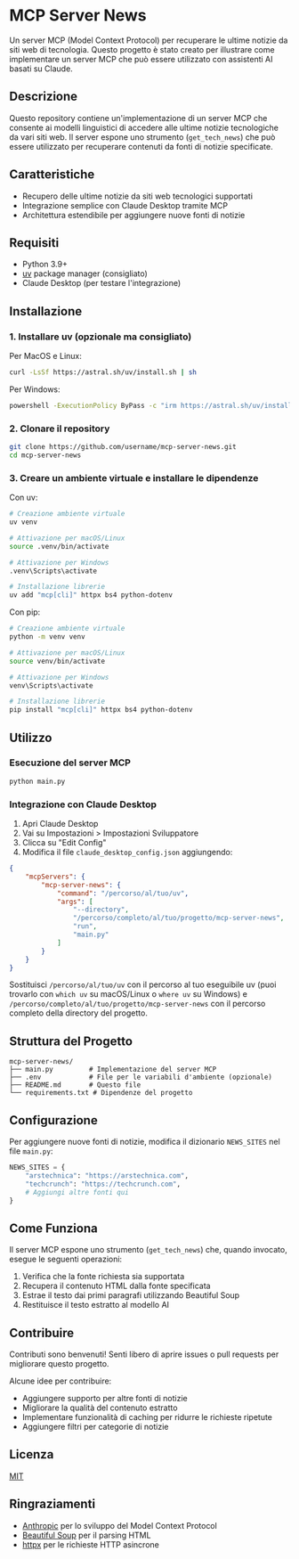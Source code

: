 # MCP Server News

Un server MCP (Model Context Protocol) per recuperare le ultime notizie da siti web di tecnologia. Questo progetto è stato creato per illustrare come implementare un server MCP che può essere utilizzato con assistenti AI basati su Claude.

## Descrizione

Questo repository contiene un'implementazione di un server MCP che consente ai modelli linguistici di accedere alle ultime notizie tecnologiche da vari siti web. Il server espone uno strumento (`get_tech_news`) che può essere utilizzato per recuperare contenuti da fonti di notizie specificate.

## Caratteristiche

- Recupero delle ultime notizie da siti web tecnologici supportati
- Integrazione semplice con Claude Desktop tramite MCP
- Architettura estendibile per aggiungere nuove fonti di notizie

## Requisiti

- Python 3.9+
- [uv](https://github.com/astral-sh/uv) package manager (consigliato)
- Claude Desktop (per testare l'integrazione)

## Installazione

### 1. Installare uv (opzionale ma consigliato)

Per MacOS e Linux:
```bash
curl -LsSf https://astral.sh/uv/install.sh | sh
```

Per Windows:
```bash
powershell -ExecutionPolicy ByPass -c "irm https://astral.sh/uv/install.ps1 | iex"
```

### 2. Clonare il repository

```bash
git clone https://github.com/username/mcp-server-news.git
cd mcp-server-news
```

### 3. Creare un ambiente virtuale e installare le dipendenze

Con uv:
```bash
# Creazione ambiente virtuale
uv venv

# Attivazione per macOS/Linux
source .venv/bin/activate

# Attivazione per Windows
.venv\Scripts\activate

# Installazione librerie
uv add "mcp[cli]" httpx bs4 python-dotenv
```

Con pip:
```bash
# Creazione ambiente virtuale
python -m venv venv

# Attivazione per macOS/Linux
source venv/bin/activate

# Attivazione per Windows
venv\Scripts\activate

# Installazione librerie
pip install "mcp[cli]" httpx bs4 python-dotenv
```

## Utilizzo

### Esecuzione del server MCP

```bash
python main.py
```

### Integrazione con Claude Desktop

1. Apri Claude Desktop
2. Vai su Impostazioni > Impostazioni Sviluppatore
3. Clicca su "Edit Config"
4. Modifica il file `claude_desktop_config.json` aggiungendo:

```json
{
    "mcpServers": {
        "mcp-server-news": {
            "command": "/percorso/al/tuo/uv",
            "args": [
                "--directory",
                "/percorso/completo/al/tuo/progetto/mcp-server-news",
                "run",
                "main.py"
            ]
        }
    }
}
```

Sostituisci `/percorso/al/tuo/uv` con il percorso al tuo eseguibile uv (puoi trovarlo con `which uv` su macOS/Linux o `where uv` su Windows) e `/percorso/completo/al/tuo/progetto/mcp-server-news` con il percorso completo della directory del progetto.

## Struttura del Progetto

```
mcp-server-news/
├── main.py         # Implementazione del server MCP
├── .env            # File per le variabili d'ambiente (opzionale)
├── README.md       # Questo file
└── requirements.txt # Dipendenze del progetto
```

## Configurazione

Per aggiungere nuove fonti di notizie, modifica il dizionario `NEWS_SITES` nel file `main.py`:

```python
NEWS_SITES = {
    "arstechnica": "https://arstechnica.com",
    "techcrunch": "https://techcrunch.com",
    # Aggiungi altre fonti qui
}
```

## Come Funziona

Il server MCP espone uno strumento (`get_tech_news`) che, quando invocato, esegue le seguenti operazioni:

1. Verifica che la fonte richiesta sia supportata
2. Recupera il contenuto HTML dalla fonte specificata
3. Estrae il testo dai primi paragrafi utilizzando Beautiful Soup
4. Restituisce il testo estratto al modello AI

## Contribuire

Contributi sono benvenuti! Senti libero di aprire issues o pull requests per migliorare questo progetto.

Alcune idee per contribuire:
- Aggiungere supporto per altre fonti di notizie
- Migliorare la qualità del contenuto estratto
- Implementare funzionalità di caching per ridurre le richieste ripetute
- Aggiungere filtri per categorie di notizie

## Licenza

[MIT](LICENSE)

## Ringraziamenti

- [Anthropic](https://www.anthropic.com/) per lo sviluppo del Model Context Protocol
- [Beautiful Soup](https://www.crummy.com/software/BeautifulSoup/) per il parsing HTML
- [httpx](https://www.python-httpx.org/) per le richieste HTTP asincrone